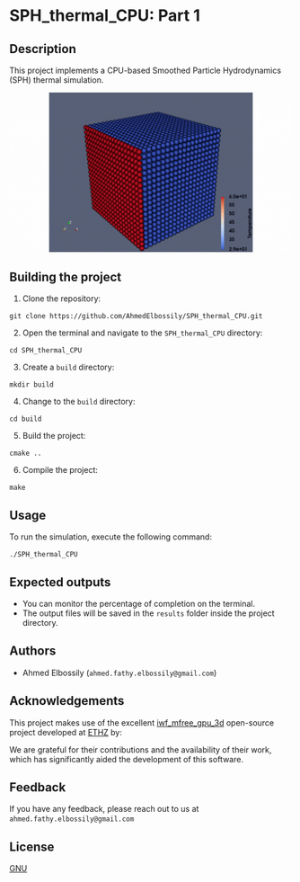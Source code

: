 # SPH_thermal_CPU: Part 1
## Description

This project implements a CPU-based Smoothed Particle Hydrodynamics (SPH) thermal simulation.

![SPH_thermal_CPU_1](SPH_thermal_CPU_1.gif)

## Building the project

1. Clone the repository:
```
git clone https://github.com/AhmedElbossily/SPH_thermal_CPU.git
```

2. Open the terminal and navigate to the `SPH_thermal_CPU` directory:
```
cd SPH_thermal_CPU
```

3. Create a `build` directory:
```
mkdir build
```

4. Change to the `build` directory:
```
cd build
```

5. Build the project:
```
cmake ..
```

6. Compile the project:
```
make
```

## Usage

To run the simulation, execute the following command:

```
./SPH_thermal_CPU
```

## Expected outputs 

- You can monitor the percentage of completion on the terminal.
- The output files will be saved in the `results` folder inside the project directory.

## Authors

- Ahmed Elbossily (`ahmed.fathy.elbossily@gmail.com`)

## Acknowledgements

This project makes use of the excellent [iwf_mfree_gpu_3d](https://github.com/iwf-inspire/iwf_mfree_gpu_3d) open-source project developed at [ETHZ](https://ethz.ch/en.html) by:

We are grateful for their contributions and the availability of their work, which has significantly aided the development of this software.

## Feedback

If you have any feedback, please reach out to us at `ahmed.fathy.elbossily@gmail.com`

## License

[GNU](http://www.gnu.org/licenses/)

